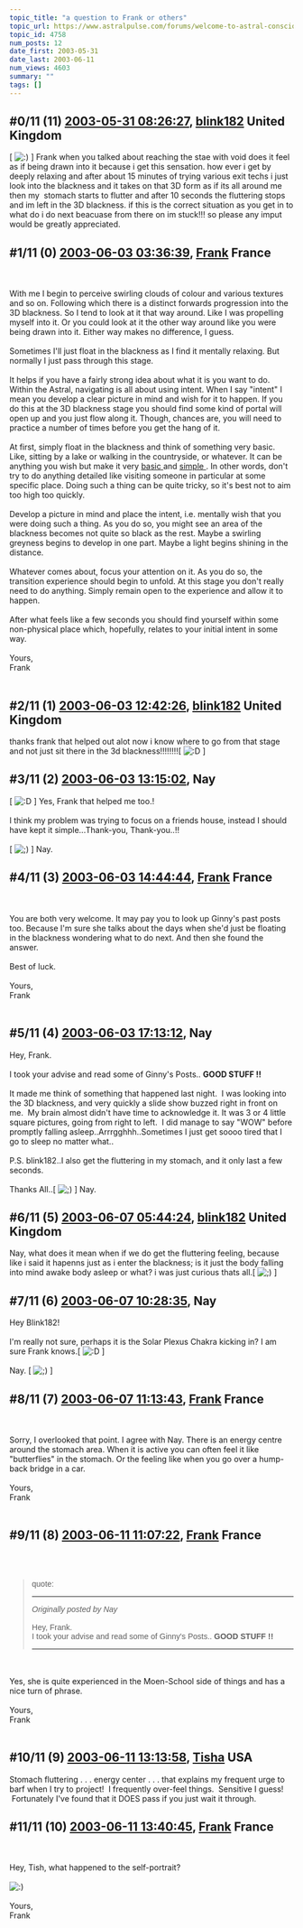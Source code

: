 ```yaml
---
topic_title: "a question to Frank or others"
topic_url: https://www.astralpulse.com/forums/welcome-to-astral-consciousness!/a-question-to-frank-or-others
topic_id: 4758
num_posts: 12
date_first: 2003-05-31
date_last: 2003-06-11
num_views: 4603
summary: ""
tags: []
---
```


## \#0/11 (11) [2003-05-31 08:26:27](https://www.astralpulse.com/forums/index.php?msg=120451), [blink182](https://www.astralpulse.com/forums/profile/?u=2386) United Kingdom ##
<section>
[
<img alt=":)" class="smiley" src="https://www.astralpulse.com/forums/Smileys/fugue/smiley.png" title="Smiley"/>
] Frank when you talked about reaching the stae with void does it feel as if being drawn into it because i get this sensation. how ever i get by deeply relaxing and after about 15 minutes of trying various exit techs i just look into the blackness and it takes on that 3D form as if its all around me then my  stomach starts to flutter and after 10 seconds the fluttering stops and im left in the 3D blackness. if this is the correct situation as you get in to what do i do next beacuase from there on im stuck!!! so please any imput would be greatly appreciated.
</section>

## \#1/11 (0) [2003-06-03 03:36:39](https://www.astralpulse.com/forums/index.php?msg=33140), [Frank](https://www.astralpulse.com/forums/profile/?u=359) France ##
<section>
<br>
<br>
With me I begin to perceive swirling clouds of colour and various textures and so on. Following which there is a distinct forwards progression into the 3D blackness. So I tend to look at it that way around. Like I was propelling myself into it. Or you could look at it the other way around like you were being drawn into it. Either way makes no difference, I guess.
<br>
<br>
Sometimes I'll just float in the blackness as I find it mentally relaxing. But normally I just pass through this stage.
<br>
<br>
It helps if you have a fairly strong idea about what it is you want to do. Within the Astral, navigating is all about using intent. When I say "intent" I mean you develop a clear picture in mind and wish for it to happen. If you do this at the 3D blackness stage you should find some kind of portal will open up and you just flow along it. Though, chances are, you will need to practice a number of times before you get the hang of it.
<br>
<br>
At first, simply float in the blackness and think of something very basic. Like, sitting by a lake or walking in the countryside, or whatever. It can be anything you wish but make it very
<u>
 basic
</u>
and
<u>
 simple
</u>
. In other words, don't try to do anything detailed like visiting someone in particular at some specific place. Doing such a thing can be quite tricky, so it's best not to aim too high too quickly.
<br>
<br>
Develop a picture in mind and place the intent, i.e. mentally wish that you were doing such a thing. As you do so, you might see an area of the blackness becomes not quite so black as the rest. Maybe a swirling greyness begins to develop in one part. Maybe a light begins shining in the distance.
<br>
<br>
Whatever comes about, focus your attention on it. As you do so, the transition experience should begin to unfold. At this stage you don't really need to do anything. Simply remain open to the experience and allow it to happen.
<br>
<br>
After what feels like a few seconds you should find yourself within some non-physical place which, hopefully, relates to your initial intent in some way.
<br>
<br>
Yours,
<br>
Frank
<br>
<br>
</section>

## \#2/11 (1) [2003-06-03 12:42:26](https://www.astralpulse.com/forums/index.php?msg=33221), [blink182](https://www.astralpulse.com/forums/profile/?u=2386) United Kingdom ##
<section>
thanks frank that helped out alot now i know where to go from that stage and not just sit there in the 3d blackness!!!!!!!![
<img alt=":D" class="smiley" src="https://www.astralpulse.com/forums/Smileys/fugue/cheesy.png" title="Cheesy"/>
]
</section>

## \#3/11 (2) [2003-06-03 13:15:02](https://www.astralpulse.com/forums/index.php?msg=33227), Nay  ##
<section>
[
<img alt=":D" class="smiley" src="https://www.astralpulse.com/forums/Smileys/fugue/cheesy.png" title="Cheesy"/>
] Yes, Frank that helped me too.!
<br>
<br>
I think my problem was trying to focus on a friends house, instead I should have kept it simple...Thank-you, Thank-you..!!
<br>
<br>
[
<img alt=";)" class="smiley" src="https://www.astralpulse.com/forums/Smileys/fugue/wink.png" title="Wink"/>
] Nay.
</section>

## \#4/11 (3) [2003-06-03 14:44:44](https://www.astralpulse.com/forums/index.php?msg=33254), [Frank](https://www.astralpulse.com/forums/profile/?u=359) France ##
<section>
<br>
<br>
You are both very welcome. It may pay you to look up Ginny's past posts too. Because I'm sure she talks about the days when she'd just be floating in the blackness wondering what to do next. And then she found the answer.
<br>
<br>
Best of luck.
<br>
<br>
Yours,
<br>
Frank
<br>
<br>
</section>

## \#5/11 (4) [2003-06-03 17:13:12](https://www.astralpulse.com/forums/index.php?msg=33289), Nay  ##
<section>
Hey, Frank.
<br>
<br>
I took your advise and read some of Ginny's Posts..
<b>
 GOOD STUFF !!
</b>
<br>
<br>
It made me think of something that happened last night.  I was looking into the 3D blackness, and very quickly a slide show buzzed right in front on me.  My brain almost didn't have time to acknowledge it. It was 3 or 4 little square pictures, going from right to left.  I did manage to say "WOW" before promptly falling asleep..Arrrgghhh..Sometimes I just get soooo tired that I go to sleep no matter what..
<br>
<br>
P.S. blink182..I also get the fluttering in my stomach, and it only last a few seconds.
<br>
<br>
Thanks All..[
<img alt=";)" class="smiley" src="https://www.astralpulse.com/forums/Smileys/fugue/wink.png" title="Wink"/>
] Nay.
</section>

## \#6/11 (5) [2003-06-07 05:44:24](https://www.astralpulse.com/forums/index.php?msg=33799), [blink182](https://www.astralpulse.com/forums/profile/?u=2386) United Kingdom ##
<section>
Nay, what does it mean when if we do get the fluttering feeling, because like i said it hapenns just as i enter the blackness; is it just the body falling into mind awake body asleep or what? i was just curious thats all.[
<img alt=";)" class="smiley" src="https://www.astralpulse.com/forums/Smileys/fugue/wink.png" title="Wink"/>
]
</section>

## \#7/11 (6) [2003-06-07 10:28:35](https://www.astralpulse.com/forums/index.php?msg=33823), Nay  ##
<section>
Hey Blink182!
<br>
<br>
I'm really not sure, perhaps it is the Solar Plexus Chakra kicking in? I am sure Frank knows.[
<img alt=":D" class="smiley" src="https://www.astralpulse.com/forums/Smileys/fugue/cheesy.png" title="Cheesy"/>
]
<br>
<br>
Nay. [
<img alt=";)" class="smiley" src="https://www.astralpulse.com/forums/Smileys/fugue/wink.png" title="Wink"/>
]
</section>

## \#8/11 (7) [2003-06-07 11:13:43](https://www.astralpulse.com/forums/index.php?msg=33826), [Frank](https://www.astralpulse.com/forums/profile/?u=359) France ##
<section>
<br>
<br>
Sorry, I overlooked that point. I agree with Nay. There is an energy centre around the stomach area. When it is active you can often feel it like "butterflies" in the stomach. Or the feeling like when you go over a hump-back bridge in a car.
<br>
<br>
Yours,
<br>
Frank
<br>
<br>
</section>

## \#9/11 (8) [2003-06-11 11:07:22](https://www.astralpulse.com/forums/index.php?msg=34376), [Frank](https://www.astralpulse.com/forums/profile/?u=359) France ##
<section>
<br>
<br>
<blockquote id='"quote"'>
 <font face='"Arial"' id='"quote"' size='"1"'>
  quote:
  <hr height='"1"' id='"quote"' noshade=""/>
  <i>
   Originally posted by Nay
  </i>
  <br>
  <br>
  Hey, Frank.
  <br>
  I took your advise and read some of Ginny's Posts..
  <b>
   GOOD STUFF !!
  </b>
  <br>
  <hr height='"1"' id='"quote"' noshade=""/>
 </font>
</blockquote>
<br>
<br>
Yes, she is quite experienced in the Moen-School side of things and has a nice turn of phrase.
<br>
<br>
Yours,
<br>
Frank
<br>
<br>
</section>

## \#10/11 (9) [2003-06-11 13:13:58](https://www.astralpulse.com/forums/index.php?msg=34394), [Tisha](https://www.astralpulse.com/forums/profile/?u=594) USA ##
<section>
Stomach fluttering . . . energy center . . . that explains my frequent urge to barf when I try to project!  I frequently over-feel things.  Sensitive I guess!  Fortunately I've found that it DOES pass if you just wait it through.
<br>
</section>

## \#11/11 (10) [2003-06-11 13:40:45](https://www.astralpulse.com/forums/index.php?msg=34398), [Frank](https://www.astralpulse.com/forums/profile/?u=359) France ##
<section>
<br>
<br>
Hey, Tish, what happened to the self-portrait?
<br>
<br>
<img alt=":)" class="smiley" src="https://www.astralpulse.com/forums/Smileys/fugue/smiley.png" title="Smiley"/>
<br>
<br>
Yours,
<br>
Frank
<br>
<br>
</section>